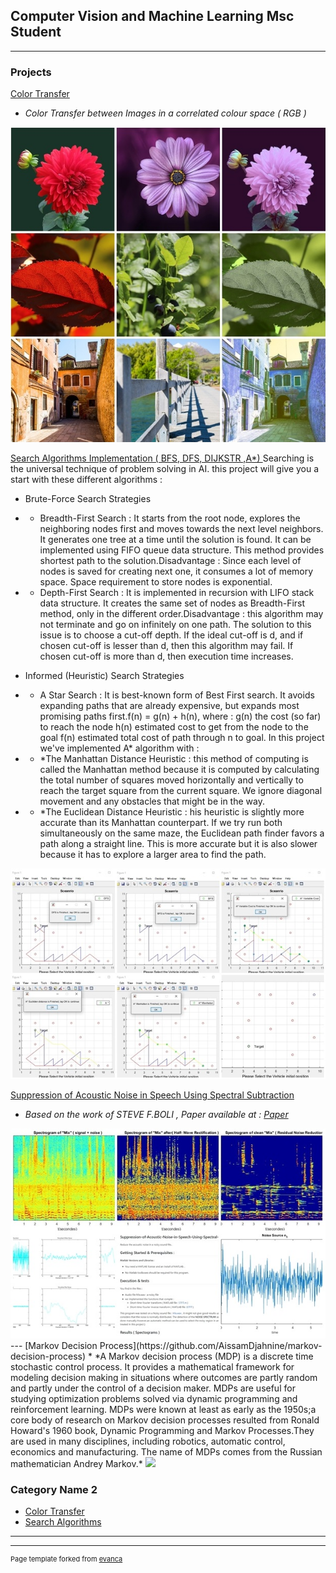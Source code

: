 ## Computer Vision and Machine Learning Msc Student

---

### Projects


[Color Transfer](https://github.com/AissamDjahnine/ColorTransfer)
* *Color Transfer between Images in a correlated colour space ( RGB )*
<img src="images/colortransfer.jpg?raw=true"/>

[Search Algorithms Implementation ( BFS, DFS, DIJKSTR ,A*) ](https://github.com/AissamDjahnine/Suppression-of-Acoustic-Noise-in-Speech-Using-Spectral-Subtraction-)
Searching is the universal technique of problem solving in AI. this project will give you a start with these different algorithms :

* Brute-Force Search Strategies
* * Breadth-First Search : It starts from the root node, explores the neighboring nodes first and moves towards the next level neighbors. It generates one tree at a time until the solution is found. It can be implemented using FIFO queue data structure. This method provides shortest path to the solution.Disadvantage : Since each level of nodes is saved for creating next one, it consumes a lot of memory space. Space requirement to store nodes is exponential.

* * Depth-First Search : It is implemented in recursion with LIFO stack data structure. It creates the same set of nodes as Breadth-First method, only in the different order.Disadvantage : this algorithm may not terminate and go on infinitely on one path. The solution to this issue is to choose a cut-off depth. If the ideal cut-off is d, and if chosen cut-off is lesser than d, then this algorithm may fail. If chosen cut-off is more than d, then execution time increases. 
* Informed (Heuristic) Search Strategies

* * A Star Search : It is best-known form of Best First search. It avoids expanding paths that are already expensive, but expands most promising paths first.f(n) = g(n) + h(n), where :
g(n) the cost (so far) to reach the node
h(n) estimated cost to get from the node to the goal
f(n) estimated total cost of path through n to goal. In this project we've implemented A* algorithm with :
* * *The Manhattan Distance Heuristic : this method of computing is called the Manhattan method because it is computed by calculating the total number of squares moved horizontally and vertically to reach the target square from the current square. We ignore diagonal movement and any obstacles that might be in the way.
* * *The Euclidean Distance Heuristic : his heuristic is slightly more accurate than its Manhattan counterpart. If we try run both simultaneously on the same maze, the Euclidean path finder favors a path along a straight line. This is more accurate but it is also slower because it has to explore a larger area to find the path.
<img src="images/searchalgorithms.jpg?raw=true"/>

[Suppression of Acoustic Noise in Speech Using Spectral Subtraction](https://github.com/AissamDjahnine/Suppression-of-Acoustic-Noise-in-Speech-Using-Spectral-Subtraction-)
* *Based on the work of STEVE F.BOLI , Paper available at : [Paper](https://ieeexplore.ieee.org/document/1163209)*
<img src="images/noisecancelling.jpg?raw=true"/>
---
[Markov Decision Process](https://github.com/AissamDjahnine/markov-decision-process)
* *A Markov decision process (MDP) is a discrete time stochastic control process. It provides a mathematical framework for modeling decision making in situations where outcomes are partly random and partly under the control of a decision maker. MDPs are useful for studying optimization problems solved via dynamic programming and reinforcement learning. MDPs were known at least as early as the 1950s;a core body of research on Markov decision processes resulted from Ronald Howard's 1960 book, Dynamic Programming and Markov Processes.They are used in many disciplines, including robotics, automatic control, economics and manufacturing. The name of MDPs comes from the Russian mathematician Andrey Markov.*
<img src="images/dummy_thumbnail.jpg?raw=true"/>


### Category Name 2

- [Color Transfer](https://github.com/AissamDjahnine/ColorTransfer)
- [Search Algorithms](https://github.com/AissamDjahnine/Search-Algorithms-in-AI)

---




---
<p style="font-size:11px">Page template forked from <a href="https://github.com/evanca/quick-portfolio">evanca</a></p>
<!-- Remove above link if you don't want to attibute -->
